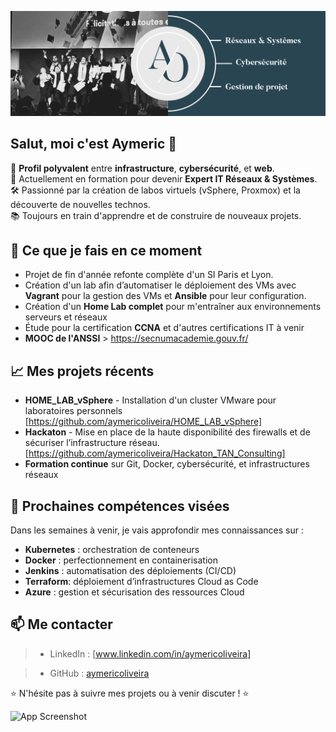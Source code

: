 
<!--
**aymericoliveira/aymericoliveira** is a ✨ _special_ ✨ repository because its `README.md` (this file) appears on your GitHub profile.

Here are some ideas to get you started:

- 🔭 I’m currently working on ...
- 🌱 I’m currently learning ...
- 👯 I’m looking to collaborate on ...
- 🤔 I’m looking for help with ...
- 💬 Ask me about ...
- 📫 How to reach me: ...
- 😄 Pronouns: ...
- ⚡ Fun fact: ...
-->

![banner_readme](banner_aymeric.png)

## Salut, moi c'est Aymeric 👋

🎯 **Profil polyvalent** entre **infrastructure**, **cybersécurité**, et **web**.  
🚀 Actuellement en formation pour devenir **Expert IT Réseaux & Systèmes**.  
🛠️ Passionné par la création de labos virtuels (vSphere, Proxmox) et la découverte de nouvelles technos.  
📚 Toujours en train d'apprendre et de construire de nouveaux projets.


## 🚀 Ce que je fais en ce moment
- Projet de fin d'année refonte complète d'un SI Paris et Lyon. 
- Création d'un lab afin d’automatiser le déploiement des VMs avec **Vagrant** pour la gestion des VMs et **Ansible** pour leur configuration.
- Création d'un **Home Lab complet** pour m'entraîner aux environnements serveurs et réseaux
- Étude pour la certification **CCNA** et d'autres certifications IT à venir
- **MOOC de l'ANSSI** > https://secnumacademie.gouv.fr/

## 📈 Mes projets récents
- **HOME_LAB_vSphere** - Installation d'un cluster VMware pour laboratoires personnels [https://github.com/aymericoliveira/HOME_LAB_vSphere]
- **Hackaton** - Mise en place de la haute disponibilité des firewalls et de sécuriser l’infrastructure réseau. [https://github.com/aymericoliveira/Hackaton_TAN_Consulting]
- **Formation continue** sur Git, Docker, cybersécurité, et infrastructures réseaux

## 🎯 Prochaines compétences visées
Dans les semaines à venir, je vais approfondir mes connaissances sur :

- **Kubernetes** : orchestration de conteneurs 
- **Docker** : perfectionnement en containerisation
- **Jenkins** : automatisation des déploiements (CI/CD)
- **Terraform**: déploiement d’infrastructures Cloud as Code
- **Azure** : gestion et sécurisation des ressources Cloud


## 📫 Me contacter
> - LinkedIn : [www.linkedin.com/in/aymericoliveira]

> - GitHub : [aymericoliveira](https://github.com/aymericoliveira)  


⭐ N'hésite pas à suivre mes projets ou à venir discuter ! ⭐

![App Screenshot](https://skillicons.dev/icons?i=windows,linux,debian,kali,ubuntu,html,css,ruby,git,github,ansible,wordpress,vscode,xd,figma,notion)